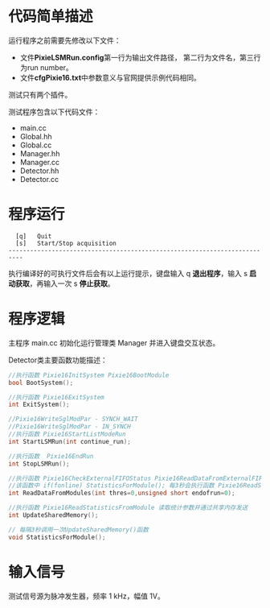 <!-- README.md --- 
;; 
;; Description: 
;; Author: Hongyi Wu(吴鸿毅)
;; Email: wuhongyi@qq.com 
;; Created: 四 9月  8 16:09:02 2016 (+0800)
;; Last-Updated: 四 9月  8 17:28:09 2016 (+0800)
;;           By: Hongyi Wu(吴鸿毅)
;;     Update #: 4
;; URL: http://wuhongyi.cn -->

# 代码简单描述

运行程序之前需要先修改以下文件：

- 文件**PixieLSMRun.config**第一行为输出文件路径， 第二行为文件名，第三行为run number。
- 文件**cfgPixie16.txt**中参数意义与官网提供示例代码相同。

测试只有两个插件。

测试程序包含以下代码文件：

- main.cc
- Global.hh
- Global.cc
- Manager.hh
- Manager.cc
- Detector.hh
- Detector.cc

# 程序运行

```
  [q]   Quit
  [s]   Start/Stop acquisition
--------------------------------------------------------------------------
```

执行编译好的可执行文件后会有以上运行提示，键盘输入 q **退出程序**，输入 s **启动获取**，再输入一次 s **停止获取**。


# 程序逻辑

主程序 main.cc 初始化运行管理类 Manager 并进入键盘交互状态。

Detector类主要函数功能描述：

```cpp
//执行函数 Pixie16InitSystem Pixie16BootModule
bool BootSystem();

//执行函数 Pixie16ExitSystem
int ExitSystem();

//Pixie16WriteSglModPar - SYNCH_WAIT
//Pixie16WriteSglModPar - IN_SYNCH
//执行函数 Pixie16StartListModeRun
int StartLSMRun(int continue_run);

//执行函数  Pixie16EndRun
int StopLSMRun();

//执行函数 Pixie16CheckExternalFIFOStatus Pixie16ReadDataFromExternalFIFO
//该函数中 if(fonline) StatisticsForModule(); 每3秒会执行函数 Pixie16ReadStatisticsFromModule 读取统计信息
int ReadDataFromModules(int thres=0,unsigned short endofrun=0);

//执行函数 Pixie16ReadStatisticsFromModule 读取统计参数并通过共享内存发送
int UpdateSharedMemory();

// 每隔3秒调用一次UpdateSharedMemory()函数
void StatisticsForModule();

```

# 输入信号

测试信号源为脉冲发生器，频率 1 kHz，幅值 1V。

<!-- README.md ends here -->
